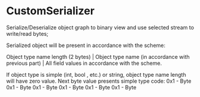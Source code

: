 # CustomSerializer

Serialize/Deserialize object graph to binary view and use selected stream to write/read bytes;

Serialized object will be present in accordance with the scheme:

Object type name length (2 bytes) | Object type name (in accordance with previous part) | All field values in accordance with the scheme.

If object type is simple (int, bool , etc.)  or string, object type name length will have zero value.
Next byte value presents simple type code:
  0x1 - Byte
  0x1 - Byte
  0x1 - Byte
  0x1 - Byte
  0x1 - Byte
  0x1 - Byte
